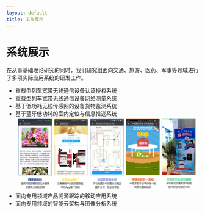 ```yaml
---
layout: default
title: 工作展示
---
```


系统展示
=====================

在从事基础理论研究的同时，我们研究组面向交通、旅游、医药、军事等领域进行了多项实际应用系统的研发工作。

- 重载型列车宽带无线通信设备认证授权系统
- 重载型列车宽带无线通信设备网络测量系统
- 基于低功耗无线传感网的设备货物监测系统
- 基于蓝牙低功耗的室内定位与信息推送系统
![](ble.jpg)
- 面向专用领域产品溯源跟踪的移动应用系统
- 面向专用领域的智能云架构与图像分析系统